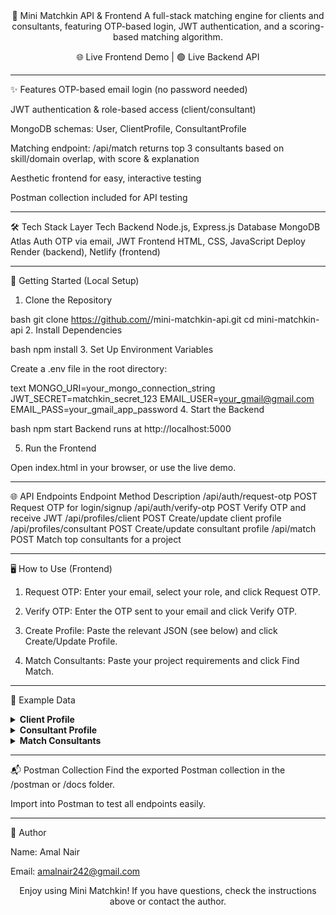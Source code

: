 <div align="center">
🧩 Mini Matchkin API & Frontend
A full-stack matching engine for clients and consultants, featuring OTP-based login, JWT authentication, and a scoring-based matching algorithm.

🌐 Live Frontend Demo  |  🟢 Live Backend API

</div>

_____________________________________________________________________________________________________________________________


✨ Features
OTP-based email login (no password needed)

JWT authentication & role-based access (client/consultant)

MongoDB schemas: User, ClientProfile, ConsultantProfile

Matching endpoint: /api/match returns top 3 consultants based on skill/domain overlap, with score & explanation

Aesthetic frontend for easy, interactive testing

Postman collection included for API testing

___________________________________________________________________________________________________________________________________________


🛠️ Tech Stack
Layer	Tech
Backend	Node.js, Express.js
Database	MongoDB Atlas
Auth	OTP via email, JWT
Frontend	HTML, CSS, JavaScript
Deploy	Render (backend), Netlify (frontend)
___________________________________________________________________________________________________________________________________________


🚀 Getting Started (Local Setup)
1. Clone the Repository

bash
git clone https://github.com/<your-username>/mini-matchkin-api.git
cd mini-matchkin-api
2. Install Dependencies

bash
npm install
3. Set Up Environment Variables

Create a .env file in the root directory:

text
MONGO_URI=your_mongo_connection_string
JWT_SECRET=matchkin_secret_123
EMAIL_USER=your_gmail@gmail.com
EMAIL_PASS=your_gmail_app_password
4. Start the Backend

bash
npm start
Backend runs at http://localhost:5000

5. Run the Frontend

Open index.html in your browser, or use the live demo.

___________________________________________________________________________________________________________________________________________


🌐 API Endpoints
Endpoint	Method	Description
/api/auth/request-otp	POST	Request OTP for login/signup
/api/auth/verify-otp	POST	Verify OTP and receive JWT
/api/profiles/client	POST	Create/update client profile
/api/profiles/consultant	POST	Create/update consultant profile
/api/match	POST	Match top consultants for a project
___________________________________________________________________________________________________________________________________________


🖥️ How to Use (Frontend)
1. Request OTP:
Enter your email, select your role, and click Request OTP.

2. Verify OTP:
Enter the OTP sent to your email and click Verify OTP.

3. Create Profile:
Paste the relevant JSON (see below) and click Create/Update Profile.

4. Match Consultants:
Paste your project requirements and click Find Match.

___________________________________________________________________________________________________________________________________________


🎯 Example Data
<details> <summary><strong>Client Profile</strong></summary>

{
  "fullName": "John Client",
  "company": "Tech Corp",
  "projectHistory": [
    {
      "title": "E-commerce Platform",
      "description": "Built online marketplace",
      "domain": "E-commerce"
    }
  ]
}
</details> <details> <summary><strong>Consultant Profile</strong></summary>

{
  "fullName": "Alice Consultant",
  "skills": ["Node.js", "MongoDB", "API Design"],
  "domains": ["E-commerce", "Healthcare"],
  "experience": 5,
  "availability": true
}
</details> <details> <summary><strong>Match Consultants</strong></summary>

{
  "skills": ["Node.js", "MongoDB"],
  "domain": "E-commerce",
  "timeline": "3 months"
}
</details>

___________________________________________________________________________________________________________________________________________


📬 Postman Collection
Find the exported Postman collection in the /postman or /docs folder.

Import into Postman to test all endpoints easily.
___________________________________________________________________________________________________________________________________________


👤 Author

Name: Amal Nair

Email: amalnair242@gmail.com

<div align="center">
Enjoy using Mini Matchkin! If you have questions, check the instructions above or contact the author.

</div>
